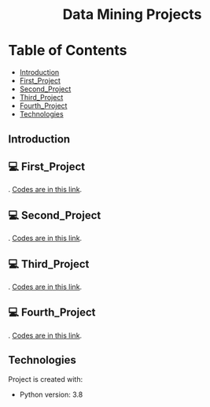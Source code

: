 # <p align="center">Data Mining Projects</p>

# Table of Contents
- [Introduction](https://github.com/mohammadtavakoli78/Data-Mining#introduction)
- [First_Project](https://github.com/mohammadtavakoli78/Data-Mining#-First_Project)
- [Second_Project](https://github.com/mohammadtavakoli78/Data-Mining#-Second_Project)
- [Third_Project](https://github.com/mohammadtavakoli78/Data-Mining#-Third_Project)
- [Fourth_Project](https://github.com/mohammadtavakoli78/Data-Mining#-Fourth_Project)
- [Technologies](https://github.com/mohammadtavakoli78/Data-Mining#technologies)

## Introduction

## 💻 First_Project
. [Codes are in this link](https://github.com/mohammadtavakoli78/Data-Mining/tree/master/Project%201).

## 💻 Second_Project
. [Codes are in this link](https://github.com/mohammadtavakoli78/Data-Mining/tree/master/Project%202).

## 💻 Third_Project
. [Codes are in this link](https://github.com/mohammadtavakoli78/Data-Mining/tree/master/Project%203).

## 💻 Fourth_Project
. [Codes are in this link](https://github.com/mohammadtavakoli78/Data-Mining/tree/master/Project%204).

## Technologies
Project is created with:
* Python version: 3.8

